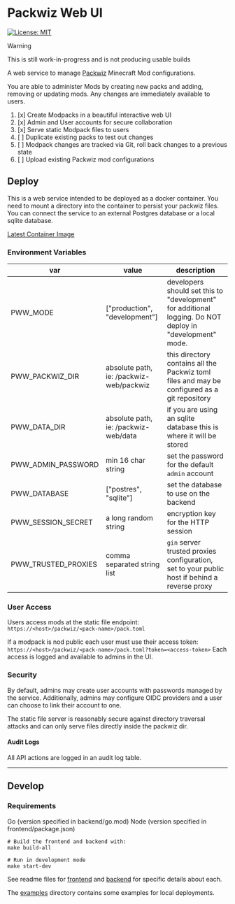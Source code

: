 # Packwiz Web UI

[![License: MIT](https://img.shields.io/badge/License-MIT-red.svg)](LICENSE)

> [!WARNING]
>
> This is still work-in-progress and is not producing usable builds

A web service to manage [Packwiz](https://github.com/packwiz/packwiz) Minecraft Mod configurations.

You are able to administer Mods by creating new packs and adding, removing or updating mods.
Any changes are immediately available to users.

1. [x] Create Modpacks in a beautiful interactive web UI
2. [x] Admin and User accounts for secure collaboration
3. [x] Serve static Modpack files to users
4. [ ] Duplicate existing packs to test out changes
5. [ ] Modpack changes are tracked via Git, roll back changes to a previous state
6. [ ] Upload existing Packwiz mod configurations

## Deploy
This is a web service intended to be deployed as a docker container.
You need to mount a directory into the container to persist your packwiz files.
You can connect the service to an external Postgres database or a local sqlite database.

[Latest Container Image]()

### Environment Variables

| var                 | value                                   | description                                                                                              |
|---------------------|-----------------------------------------|----------------------------------------------------------------------------------------------------------|
| PWW_MODE            | ["production", "development"]           | developers should set this to "development" for additional logging. Do NOT deploy in "development" mode. |
| PWW_PACKWIZ_DIR     | absolute path, ie: /packwiz-web/packwiz | this directory contains all the Packwiz toml files and may be configured as a git repository             |
| PWW_DATA_DIR        | absolute path, ie: /packwiz-web/data    | if you are using an sqlite database this is where it will be stored                                      |
| PWW_ADMIN_PASSWORD  | min 16 char string                      | set the password for the default `admin` account                                                         |
| PWW_DATABASE        | ["postres", "sqlite"]                   | set the database to use on the backend                                                                   |
| PWW_SESSION_SECRET  | a long random string                    | encryption key for the HTTP session                                                                      |
| PWW_TRUSTED_PROXIES | comma separated string list             | `gin` server trusted proxies configuration, set to your public host if behind a reverse proxy            |

### User Access

Users access mods at the static file endpoint:
`https://<host>/packwiz/<pack-name>/pack.toml`

If a modpack is nod public each user must use their access token:
`https://<host>/packwiz/<pack-name>/pack.toml?token=<access-token>`
Each access is logged and available to admins in the UI.


### Security

By default, admins may create user accounts with passwords managed by the service.
Additionally, admins may configure OIDC providers and a user can choose to link their account to one.

The static file server is reasonably secure against directory traversal attacks and can
only serve files directly inside the packwiz dir.

#### Audit Logs

All API actions are logged in an audit log table.

---

## Develop

### Requirements
Go (version specified in backend/go.mod)
Node (version specified in frontend/package.json)

```shell
# Build the frontend and backend with:
make build-all

# Run in development mode
make start-dev
```

See readme files for [frontend](frontend/README.md) and [backend](backend/README.md) for specific details about each.

The [examples](examples) directory contains some examples for local deployments.